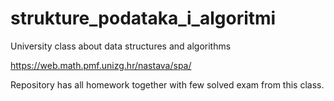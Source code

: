 # strukture_podataka_i_algoritmi
University class about data structures and algorithms

https://web.math.pmf.unizg.hr/nastava/spa/

Repository has all homework together with few solved exam from this class.
